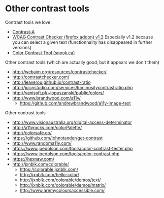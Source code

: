 # Other contrast tools

Contrast tools we love:

* [Contrast-A](http://www.dasplankton.de/ContrastA/)
* [WCAG Contrast Checker (firefox addon) v1.2](https://addons.mozilla.org/fr/firefox/addon/wcag-contrast-checker/versions/?page=1#version-1.2) Especially v1.2 because you can select a given text (functionnality has disappeared in further versions)
* [Color Contrast Tool (snook.ca)](http://snook.ca/technical/colour_contrast/colour.html)

Other contrast tools (which are actually good, but it appears we don't them)
* http://webaim.org/resources/contrastchecker/
* http://contrastchecker.com/
* http://leaverou.github.io/contrast-ratio
* http://juicystudio.com/services/luminositycontrastratio.php
* http://vanisoft.pl/~lopuszanski/public/colors/
* http://www.brandwood.com/a11y/ 
  * https://github.com/andrewbrandwood/a11y-image-text

Other contrast tools 
* http://www.visionaustralia.org/digital-access-determinator
* http://a11yrocks.com/colorPalette/
* http://colorsafe.co/
* https://github.com/johnotander/get-contrast
* http://www.randoma11y.com/
* https://www.joedolson.com/tools/color-contrast-tester.php
* https://www.joedolson.com/tools/color-contrast.php
* https://hexnaw.com/
* http://jxnblk.com/colorable/
  * https://colorable.jxnblk.com/
  * http://jxnblk.com/hello-color/
  * http://jxnblk.com/colorable/demos/text/
  * http://jxnblk.com/colorable/demos/matrix/
  * http://www.aremycoloursaccessible.com/


